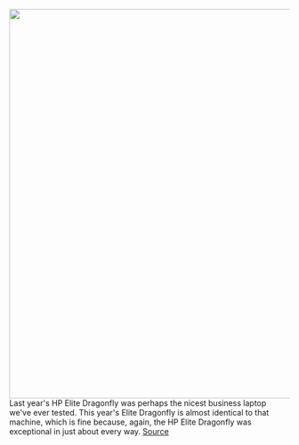 <img src='https://cdn.vox-cdn.com/thumbor/lCIUUrVQIQdfhuRD_e6APHfdOlE=/0x0:2040x1360/1200x675/filters:focal(930x714:1256x1040)/cdn.vox-cdn.com/uploads/chorus_image/image/66774410/akrales_200507_4005_0133.0.jpg' width='700px' /><br/>
Last year's HP Elite Dragonfly was perhaps the nicest business laptop we've ever tested. This year's Elite Dragonfly is almost identical to that machine, which is fine because, again, the HP Elite Dragonfly was exceptional in just about every way.
<a href='https://www.theverge.com/2020/5/9/21247274/hp-elite-dragonfly-2020-review-tile-test-specs-price-features'> Source <a/>